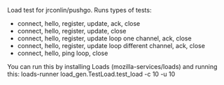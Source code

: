 Load test for jrconlin/pushgo. Runs types of tests:
* connect, hello, register, update, ack, close
* connect, hello, register, update, close
* connect, hello, register, update loop one channel, ack, close
* connect, hello, register, update loop different channel, ack, close
* connect, hello, ping loop, close

You can run this by installing Loads (mozilla-services/loads) and running this:
loads-runner load_gen.TestLoad.test_load -c 10 -u 10
